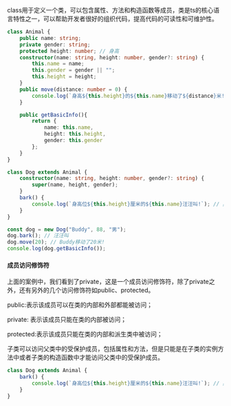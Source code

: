 class用于定义一个类，可以包含属性、方法和构造函数等成员，类是ts的核心语言特性之一，可以帮助开发者很好的组织代码，提高代码的可读性和可维护性。

```ts
class Animal {
    public name: string;
    private gender: string;
    protected height: number; // 身高
    constructor(name: string, height: number, gender?: string) {
        this.name = name;
        this.gender = gender || "";
        this.height = height;
    }
    public move(distance: number = 0) {
        console.log(`身高${this.height}的${this.name}移动了${distance}米!`);
    }

    public getBasicInfo(){
        return {
            name: this.name,
            height: this.height,
            gender: this.gender
        };
    }
}

class Dog extends Animal {
    constructor(name: string, height: number, gender?: string) {
        super(name, height, gender);
    }
    bark() {
        console.log(`身高位${this.height}厘米的${this.name}汪汪叫!`); // 身高位88厘米的Buddy汪汪叫!子类中访问到了父类中的受保护成员height
    }
}

const dog = new Dog("Buddy", 88, "男");
dog.bark(); // 汪汪叫
dog.move(20); // Buddy移动了20米!
console.log(dog.getBasicInfo());
```

#### 成员访问修饰符

上面的案例中，我们看到了private，这是一个成员访问修饰符，除了private之外，还有另外的几个访问修饰符如public、protected。

public:表示该成员可以在类的内部和外部都能被访问；

private: 表示该成员只能在类的内部被访问；

protected:表示该成员只能在类的内部和派生类中被访问；

子类可以访问父类中的受保护成员，包括属性和方法，但是只能是在子类的实例方法中或者子类的构造函数中才能访问父类中的受保护成员。

```ts
class Dog extends Animal {
    bark() {
        console.log(`身高位${this.height}厘米的${this.name}汪汪叫!`); // 身高位88厘米的Buddy汪汪叫!子类中访问到了父类中的受保护成员height
    }
}
```